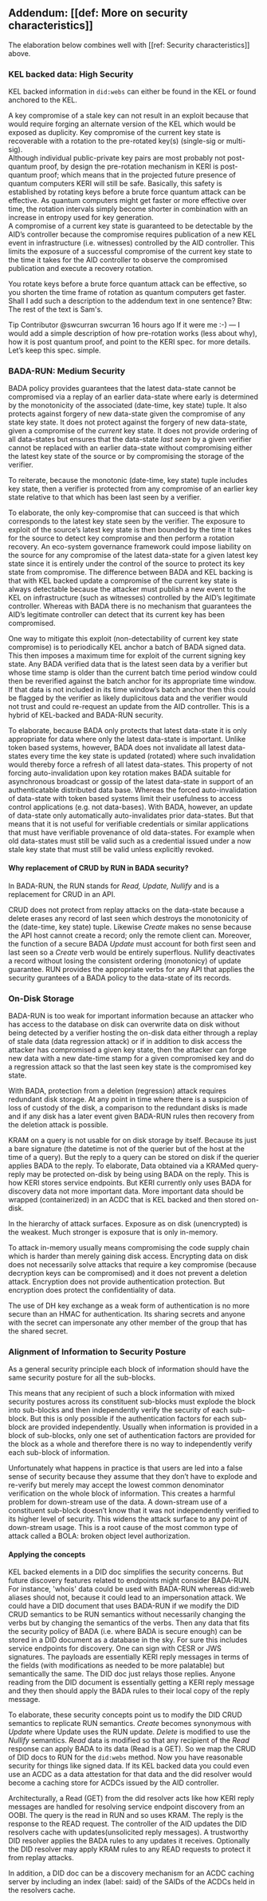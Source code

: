 ## Addendum: [[def: More on security characteristics]]

The elaboration below combines well with [[ref: Security characteristics]] above.

### KEL backed data: High Security

KEL backed information in `did:webs` can either be found in the KEL or found anchored to the KEL.

A key compromise of a stale key can not result in an exploit because that would require forging an alternate version of the KEL which would be exposed as duplicity. Key compromise of the current key state is recoverable with a rotation to the pre-rotated key(s) (single-sig or multi-sig).  
Although individual public-private key pairs are most probably not post-quantum proof, by design the pre-rotation mechanism in KERI is post-quantum proof; which means that in the projected future presence of quantum computers KERI will still be safe. Basically, this safety is established by rotating keys before a brute force quantum attack can be effective. As quantum computers might get faster or more effective over time, the rotation intervals simply become shorter in combination with an increase in entropy used for key generation.  
A compromise of a current key state is guaranteed to be detectable by the AID’s controller because the compromise requires publication of a new KEL event in infrastructure (i.e. witnesses) controlled by the AID controller. This limits the exposure of a successful compromise of the current key state to the time it takes for the AID controller to observe the compromised publication and execute a recovery rotation.

You rotate keys before a brute force quantum attack can be effective, so you shorten the time frame of rotation as quantum computers get faster. Shall I add such a description to the addendum text in one sentence? Btw: The rest of the text is Sam's.

Tip
Contributor
@swcurran swcurran 16 hours ago
If it were me :-) — I would add a simple description of how pre-rotation works (less about why), how it is post quantum proof, and point to the KERI spec. for more details. Let’s keep this spec. simple.

### BADA-RUN: Medium Security

BADA policy provides guarantees that the latest data-state cannot be compromised via a replay of an earlier data-state where early is determined by the monotonicity of the associated (date-time, key state) tuple. It also protects against forgery of new data-state given the compromise of any state key state. It does not protect against the forgery of new data-state, given a compromise of the _current_ key state. It does not provide ordering of all data-states but ensures that the data-state _last seen_ by a given verifier cannot be replaced with an earlier data-state without compromising either the latest key state of the source or by compromising the storage of the verifier.

To reiterate, because the monotonic (date-time, key state) tuple includes key state, then a verifier is protected from any compromise of an earlier key state relative to that which has been last seen by a verifier.

To elaborate, the only key-compromise that can succeed is that which corresponds to the latest key state seen by the verifier. The exposure to exploit of the source’s latest key state is then bounded by the time it takes for the source to detect key compromise and then perform a rotation recovery. An eco-system governance framework could impose liability on the source for any compromise of the latest data-state for a given latest key state since it is entirely under the control of the source to protect its key state from compromise. The difference between BADA and KEL backing is that with KEL backed update a compromise of the current key state is always detectable because the attacker must publish a new event to the KEL on infrastructure (such as witnesses) controlled by the AID’s legitimate controller. Whereas with BADA there is no mechanism that guarantees the AID’s legitimate controller can detect that its current key has been compromised.

One way to mitigate this exploit (non-detectability of current key state compromise) is to periodically KEL anchor a batch of BADA signed data. This then imposes a maximum time for exploit of the current signing key state. Any BADA verified data that is the latest seen data by a verifier but whose time stamp is older than the current batch time period window could then be reverified against the batch anchor for its appropriate time window. If that data is not included in its time window’s batch anchor then this could be flagged by the verifier as likely duplicitous data and the verifier would not trust and could re-request an update from the AID controller. This is a hybrid of KEL-backed and BADA-RUN security.

To elaborate, because BADA only protects that latest data-state it is only appropriate for data where only the latest data-state is important. Unlike token based systems, however, BADA does not invalidate all latest data-states every time the key state is updated (rotated) where such invalidation would thereby force a refresh of all latest data-states. This property of not forcing auto-invalidation upon key rotation makes BADA suitable for asynchronous broadcast or gossip of the latest data-state in support of an authenticatable distributed data base. Whereas the forced auto-invalidation of data-state with token based systems limit their usefulness to access control applications (e.g. not data-bases). With BADA, however, an update of data-state only automatically auto-invalidates prior data-states. But that means that it is not useful for verifiable credentials or similar applications that must have verifiable provenance of old data-states. For example when old data-states must still be valid such as a credential issued under a now stale key state that must still be valid unless explicitly revoked.

#### Why replacement of CRUD by RUN in BADA security?
In BADA-RUN, the RUN stands for *Read, Update, Nullify* and is a replacement for CRUD in an API. 

CRUD does not protect from replay attacks on the data-state because a delete erases any record of last seen which destroys the monotonicity of the (date-time, key state) tuple. Likewise *Create* makes no sense because the API host cannot create a record; only the remote client can. Moreover, the function of a secure BADA *Update* must account for both first seen and last seen so a *Create* verb would be entirely superflous. Nullify deactivates a record without losing the consistent ordering (monotonicy) of update guarantee. RUN provides the appropriate verbs for any API that applies the security gurantees of a BADA policy to the data-state of its records.

### On-Disk Storage


BADA-RUN is too weak for important information because an attacker who has access to the database on disk can overwrite data on disk without being detected by a verifier hosting the on-disk data either through a replay of stale data (data regression attack) or if in addition to disk access the attacker has compromised a given key state, then the attacker can forge new data with a new date-time stamp for a given compromised key and do a regression attack so that the last seen key state is the compromised key state.

With BADA, protection from a deletion (regression) attack requires redundant disk storage. At any point in time where there is a suspicion of loss of custody of the disk, a comparison to the redundant disks is made and if any disk has a later event given BADA-RUN rules then recovery from the deletion attack is possible.

KRAM on a query is not usable for on disk storage by itself. Because its just a bare signature (the datetime is not of the querier but of the host at the time of a query). But the reply to a query can be stored on disk if the querier applies BADA to the reply. To elaborate, Data obtained via a KRAMed query-reply may be protected on-disk by being using BADA on the reply. This is how KERI stores service endpoints. But KERI currently only uses BADA for discovery data not more important data. More important data should be wrapped (containerized) in an ACDC that is KEL backed and then stored on-disk.

In the hierarchy of attack surfaces. Exposure as on disk (unencrypted) is the weakest. Much stronger is exposure that is only in-memory.

To attack in-memory usually means compromising the code supply chain which is harder than merely gaining disk access. Encrypting data on disk does not necessarily solve attacks that require a key compromise (because decryption keys can be compromised) and it does not prevent a deletion attack. Encryption does not provide authentication protection. But encryption does protect the confidentiality of data.

The use of DH key exchange as a weak form of authentication is no more secure than an HMAC for authentication. Its sharing secrets and anyone with the secret can impersonate any other member of the group that has the shared secret.

### Alignment of Information to Security Posture

As a general security principle each block of information should have the same security posture for all the sub-blocks. 

This means that any recipient of such a block information with mixed security postures across its constituent sub-blocks must explode the block into sub-blocks and then independently verify the security of each sub-block. But this is only possible if the authentication factors for each sub-block are provided independently. Usually when information is provided in a block of sub-blocks, only one set of authentication factors are provided for the block as a whole and therefore there is no way to independently verify each sub-block of information.

Unfortunately what happens in practice is that users are led into a false sense of security because they assume that they don’t have to explode and re-verify but merely may accept the lowest common denominator verification on the whole block of information. This creates a harmful problem for down-stream use of the data. A down-stream use of a constituent sub-block doesn’t know that it was not independently verified to its higher level of security. This widens the attack surface to any point of down-stream usage. This is a root cause of the most common type of attack called a BOLA: broken object level authorization.

#### Applying the concepts

KEL backed elements in a DID doc simplifies the security concerns. But future discovery features related to endpoints might consider BADA-RUN. For instance, 'whois' data could be used with BADA-RUN whereas did:web aliases should not, because it could lead to an impersonation attack. We could have a DID document that uses BADA-RUN if we modify the DID CRUD semantics to be RUN semantics without necessarily changing the verbs but by changing the semantics of the verbs. Then any data that fits the security policy of BADA (i.e. where BADA is secure enough) can be stored in a DID document as a database in the sky. For sure this includes service endpoints for discovery. One can sign with CESR or JWS signatures. The payloads are essentially KERI reply messages in terms of the fields (with modifications as needed to be more palatable) but semantically the same. The DID doc just relays those replies. Anyone reading from the DID document is essentially getting a KERI reply message and they then should apply the BADA rules to their local copy of the reply message.

To elaborate, these security concepts point us to modify the DID CRUD semantics to replicate RUN semantics. *Create* becomes synonymous with *Update* where Update uses the RUN update. *Delete* is modified to use the *Nullify* semantics. *Read* data is modified so that any recipient of the *Read* response can apply BADA to its data (Read is a GET). So we map the CRUD of DID docs to RUN for the `did:webs` method. Now you have reasonable security for things like signed data. If its KEL backed data you could even use an ACDC as a data attestation for that data and the did resolver would become a caching store for ACDCs issued by the AID controller.

Architecturally, a Read (GET) from the did resolver acts like how KERI reply messages are handled for resolving service endpoint discovery from an OOBI. The query is the read in RUN and so uses KRAM. The reply is the response to the READ request. The controller of the AID updates the DID resolvers cache with updates(unsolicited reply messages). A trustworthy DID resolver applies the BADA rules to any updates it receives. Optionally the DID resolver may apply KRAM rules to any READ requests to protect it from replay attacks.

In addition, a DID doc can be a discovery mechanism for an ACDC caching server by including an index (label: said) of the SAIDs of the ACDCs held in the resolvers cache.
